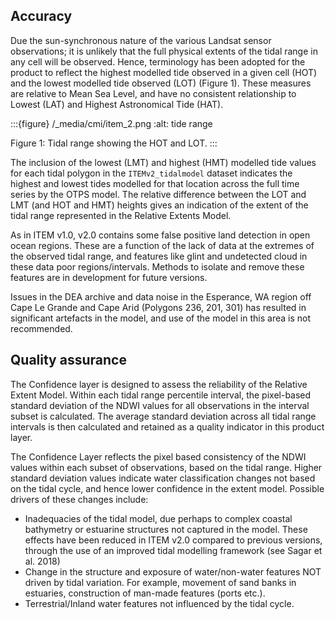 ## Accuracy

Due the sun-synchronous nature of the various Landsat sensor observations; it is unlikely that the full physical extents of the tidal range in any cell will be observed. Hence, terminology has been adopted for the product to reflect the highest modelled tide observed in a given cell (HOT) and the lowest modelled tide observed (LOT) (Figure 1). These measures are relative to Mean Sea Level, and have no consistent relationship to Lowest (LAT) and Highest Astronomical Tide (HAT).

:::{figure} /_media/cmi/item_2.png
:alt: tide range

Figure 1: Tidal range showing the HOT and LOT.
:::

The inclusion of the lowest (LMT) and highest (HMT) modelled tide values for each tidal polygon in the `ITEMv2_tidalmodel` dataset indicates the highest and lowest tides modelled for that location across the full time series by the OTPS model. The relative difference between the LOT and LMT (and HOT and HMT) heights gives an indication of the extent of the tidal range represented in the Relative Extents Model.

As in ITEM v1.0, v2.0 contains some false positive land detection in open ocean regions. These are a function of the lack of data at the extremes of the observed tidal range, and features like glint and undetected cloud in these data poor regions/intervals. Methods to isolate and remove these features are in development for future versions.

Issues in the DEA archive and data noise in the Esperance, WA region off Cape Le Grande and Cape Arid (Polygons 236, 201, 301) has resulted in significant artefacts in the model, and use of the model in this area is not recommended.

## Quality assurance

The Confidence layer is designed to assess the reliability of the Relative Extent Model. Within each tidal range percentile interval, the pixel-based standard deviation of the NDWI values for all observations in the interval subset is calculated. The average standard deviation across all tidal range intervals is then calculated and retained as a quality indicator in this product layer.

The Confidence Layer reflects the pixel based consistency of the NDWI values within each subset of observations, based on the tidal range. Higher standard deviation values indicate water classification changes not based on the tidal cycle, and hence lower confidence in the extent model. Possible drivers of these changes include:
* Inadequacies of the tidal model, due perhaps to complex coastal bathymetry or estuarine structures not captured in the model. These effects have been reduced in ITEM v2.0 compared to previous versions, through the use of an improved tidal modelling framework (see Sagar et al. 2018)
* Change in the structure and exposure of water/non-water features NOT driven by tidal variation. For example, movement of sand banks in estuaries, construction of man-made features (ports etc.).
* Terrestrial/Inland water features not influenced by the tidal cycle.

